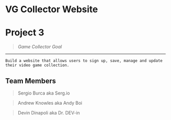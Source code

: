 # VG Collector  Website

# **Project 3**

> *Game Collector Goal*

---

`Build a website that allows users to sign up, save, manage and update their video game collection.`
 ## Team Members
 
 > Sergio Burca aka Serg.io
 
 > Andrew Knowles aka Andy Boi
 
 > Devin Dinapoli aka Dr. DEV-in
